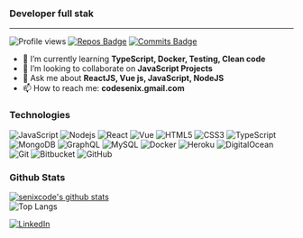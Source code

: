 ### Developer full stak
<!--

**senixcode/senixcode** is a  _special_ repository because its `README.md` (this file) appears on your GitHub profile.

Here are some ideas to get you started:

- 🔭 I’m currently working on ...
- 🌱 I’m currently learning ...
- 👯 I’m looking to collaborate on ...
- 🤔 I’m looking for help with ...
- 💬 Ask me about ...
- 📫 How to reach me: ...
- 😄 Pronouns: ...
- ⚡ Fun fact: ...
- 📝 See my [Resume](https://drive.google.com) to get more info.
-->
---

![Profile views](https://gpvc.arturio.dev/senixcode) [![Repos Badge](https://badges.pufler.dev/repos/senixcode)](https://badges.pufler.dev) [![Commits Badge](https://badges.pufler.dev/commits/monthly/senixcode)](https://badges.pufler.dev)

- 🌱 I’m currently learning **TypeScript, Docker, Testing, Clean code**
- 👯 I’m looking to collaborate on **JavaScript Projects**
- 💬 Ask me about **ReactJS, Vue js, JavaScript, NodeJS**
- 📫 How to reach me: **codesenix.gmail.com**

### Technologies

![JavaScript](https://img.shields.io/badge/-JavaScript-black?style=for-the-badge&logo=javascript) ![Nodejs](https://img.shields.io/badge/-Nodejs-black?style=for-the-badge&logo=Node.js) ![React](https://img.shields.io/badge/-React-black?style=for-the-badge&logo=react) ![Vue](https://img.shields.io/badge/-JavaScript-black?style=for-the-badge&logo=vue.js) ![HTML5](https://img.shields.io/badge/-HTML5-E34F26?style=for-the-badge&logo=html5&logoColor=white) ![CSS3](https://img.shields.io/badge/-CSS3-1572B6?style=for-the-badge&logo=css3)  ![TypeScript](https://img.shields.io/badge/typescript%20-%23007ACC.svg?&style=for-the-badge&logo=typescript&logoColor=white) ![MongoDB](https://img.shields.io/badge/-MongoDB-black?style=for-the-badge&logo=mongodb) ![GraphQL](https://img.shields.io/badge/-GraphQL-E10098?style=for-the-badge&logo=graphql) ![MySQL](https://img.shields.io/badge/-MySQL-black?style=for-the-badge&logo=mysql) ![Docker](https://img.shields.io/badge/docker%20-%230db7ed.svg?&style=for-the-badge&logo=docker&logoColor=white) ![Heroku](https://img.shields.io/badge/-Heroku-430098?style=for-the-badge&logo=heroku) ![DigitalOcean](https://img.shields.io/badge/-Digital%20Ocean-darkblue?style=for-the-badge&logo=digitalocean) ![Git](https://img.shields.io/badge/-Git-black?style=for-the-badge&logo=git) ![Bitbucket](https://img.shields.io/badge/bitbucket%20-%230047B3.svg?&style=for-the-badge&logo=bitbucket&logoColor=white) ![GitHub](https://img.shields.io/badge/-GitHub-181717?style=for-the-badge&logo=github)

### Github Stats

[![senixcode's github stats](https://github-readme-stats.vercel.app/api?username=senixcode&show_icons=true&hide=["contribs"]&theme=tokyonight)](https://github.com/anuraghazra/github-readme-stats)  
![Top Langs](https://github-readme-stats.vercel.app/api/top-langs/?username=senixcode&layout=compact&theme=tokyonight)
<br/>


<p align="start">
<a href="https://www.linkedin.com/in/senixcode-developer/" target="_blank"><img src="https://img.shields.io/badge/LinkedIn-%230077B5.svg?&style=flat-square&logo=linkedin&logoColor=white" alt="LinkedIn"></a>
</p>

